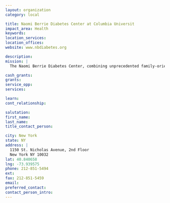 ```yaml
---
layout: organization
category: local

title: Naomi Berrie Diabetes Center at Columbia Universit
impact_area: Health
keywords: 
location_services: 
location_offices: 
website: www.nbdiabetes.org

description: 
mission: |
  The Naomi Berrie Diabetes Center, combining unprecedented family-oriented patient care and education with world-class diabetes research programs, has been named one of three "Diabetes Centers of Excellence" in New York State.

cash_grants: 
grants: 
service_opp: 
services: 

learn: 
cont_relationship: 

salutation: 
first_name: 
last_name: 
title_contact_person: 

city: New York
state: NY
address: |
  1150 St. Nicholas Avenue, 2nd Floor  
  New York NY 10032
lat: 40.840658
lng: -73.939575
phone: 212-851-5494
ext: 
fax: 212-851-5459
email: 
preferred_contact: 
contact_person_intro: 
---
```

